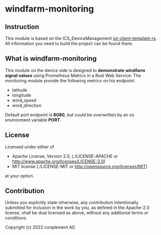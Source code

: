 # windfarm-monitoring

## Instruction
This module is based on the ICS_DeviceManagement [iot-client-template-rs](https://github.com/ICS-DeviceManagement/iot-client-template-rs). All information you need to build the project can be found there.

## What is windfarm-monitoring
This module on the device side is designed to **demonstrate windfarm signal values** using Prometheus Metrics in a Rust Web Service:
The monitoring module provide the following metrics on his endpoint:
- latitude
- longitude
- wind_speed
- wind_direction

Default port endpoint is **8080**, but could be overwritten by an os environment variable **PORT**.


## License

Licensed under either of
* Apache License, Version 2.0, (./LICENSE-APACHE or <http://www.apache.org/licenses/LICENSE-2.0>)
* MIT license (./LICENSE-MIT or <http://opensource.org/licenses/MIT>)

at your option.

## Contribution

Unless you explicitly state otherwise, any contribution intentionally
submitted for inclusion in the work by you, as defined in the Apache-2.0
license, shall be dual licensed as above, without any additional terms or
conditions.

Copyright (c) 2022 conplement AG